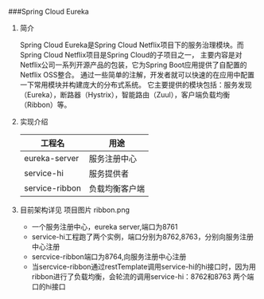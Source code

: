 ###Spring Cloud Eureka

1. 简介
    
    Spring Cloud Eureka是Spring Cloud Netflix项目下的服务治理模块。而Spring Cloud Netflix项目是Spring Cloud的子项目之一，
   主要内容是对Netflix公司一系列开源产品的包装，它为Spring Boot应用提供了自配置的Netflix OSS整合。
   通过一些简单的注解，开发者就可以快速的在应用中配置一下常用模块并构建庞大的分布式系统。
   它主要提供的模块包括：服务发现（Eureka），断路器（Hystrix），智能路由（Zuul），客户端负载均衡（Ribbon）等。

2. 实现介绍
   
   工程名|用途
   ---|---
   eureka-server|服务注册中心
   service-hi|服务提供者
   service-ribbon|负载均衡客户端

3. 目前架构详见 项目图片 ribbon.png

   * 一个服务注册中心，eureka server,端口为8761
   * service-hi工程跑了两个实例，端口分别为8762,8763，分别向服务注册中心注册
   * sercvice-ribbon端口为8764,向服务注册中心注册
   * 当sercvice-ribbon通过restTemplate调用service-hi的hi接口时，因为用ribbon进行了负载均衡，会轮流的调用service-hi：8762和8763 两个端口的hi接口

   